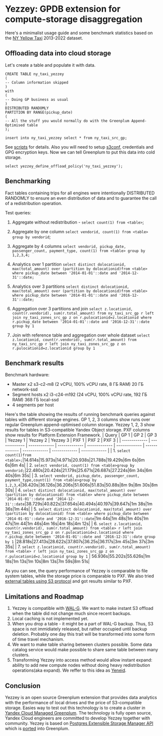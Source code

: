 # Yezzey: GPDB extension for compute-storage disaggregation

Here's a minimalist usage guide and some benchmark statistics based on the [NY Yellow Taxi](https://www.nyc.gov/site/tlc/about/tlc-trip-record-data.page) 2013-2022 dataset.

## Offloading data into cloud storage
Let's create a table and populate it with data.
```
CREATE TABLE ny_taxi_yezzey
(
-- Column information skipped
)
with
(
-- Doing GP business as usual
)
DISTRIBUTED RANDOMLY
PARTITION BY RANGE(pickup_date) 
(
-- All the stuff you would normally do with the Greenplum Append-Optimised table
);

insert into ny_taxi_yezzey select * from ny_taxi_src_gp;
```
See [scripts](https://github.com/x4m/yezzey/edit/benchmark_post/notes/scripts) for details. Also you will need to setup [s3conf](https://github.com/yezzey-gp/yezzey/blob/v1.8/s3test.conf), credentials and GPG encryption keys. Now we can tell Greenplum to put this data into cold storage.

```
select yezzey_define_offload_policy('ny_taxi_yezzey');
```

## Benchmarking
Fact tables containing trips for all engines were intentionally DISTRIBUTED RANDOMLY to ensure an even distribution of data and to guarantee the call of a redistribution operation.

Test queries:
1. Aggregate without redistribution - ```select count(1) from <table>```;

2. Aggregate by one column ```select vendorid, count(1) from <table> group by vendorid```;

3. Aggregate by 4 columns ```select vendorid, pickup_date, passenger_count, payment_type, count(1) from <table> group by 1,2,3,4;```

4. Analytics over 1 partition ```select distinct dolocationid, max(total_amount) over (partition by dolocationid)from <table> where pickup_date between '2014-01-01'::date and '2014-12-31'::date;```

5. Analytics over 3 partitions ```select distinct dolocationid, max(total_amount) over (partition by dolocationid)from <table> where pickup_date between '2014-01-01'::date and '2016-12-31'::date;```

6. Aggregation over 3 partitions and join ```select z.locationid, count(r.vendorid), sum(r.total_amount) from ny_taxi_src_gp r left join ny_taxi_zones_src_gp z on r.pulocationid=z.locationid where r.pickup_date between '2014-01-01'::date and '2016-12-31'::date group by 1```

7. Join with reference table and aggregation over whole dataset ```select z.locationid, count(r.vendorid), sum(r.total_amount) from ny_taxi_src_gp r left join ny_taxi_zones_src_gp z on r.pulocationid=z.locationid group by 1```

## Benchmark results

Benchmark hardware:
* Master x2 s3-c2-m8 (2 vCPU, 100% vCPU rate, 8 ГБ RAM) 20 ГБ network-ssd
* Segment hosts x2 i3-c24-m192 (24 vCPU, 100% vCPU rate, 192 ГБ RAM) 368 ГБ local-ssd
* 4 segments per host

Here's the table showing the results of running benchmark queries against tables with different storage engines. GP 1, 2, 3 columns show runs over regular Greenplum append-optimised column storage. Yezzey 1, 2, 3 show results for tables in S3-compatible Yandex Object storage. PXF columns show results for Platform Extension Framework.
| Query | GP 1 | GP 2 | GP 3 | Yezzey 1 | Yezzey 2 | Yezzey 3 | PXF 1 | PXF 2 | PXF 3 |
| ------------- | ------------- | ------------- | ------------- | ------------- | ------------- | ------------- | ------------- | ------------- | ------------- |
| 1. ```select count(1)from <table>;```|14.614s|15.973s|14.971s|20.938s|21.788s|19.429s|6m 6s|6m 6s|6m 4s|
| 2. ```select vendorid, count(1) from <table>group by vendorid;```|22.480s|20.424s|21.179s|25.671s|26.687s|27.224s|6m 34s|6m 40s|6m 35s|
| 3. ```select vendorid, pickup_date, passenger_count, payment_type,count(1) from <table>group by 1,2,3,4```|36.420s|36.126s|36.206s|51.606s|51.83s|50.88s|8m 9s|8m 30s|8m 30s|
| 4. ```select distinct dolocationid, max(total_amount) over (partition by dolocationid) from <table> where pickup_date between '2014-01-01'::date and '2014-12-31'::date```|38.729s|40.822s|37.654s|40.494s|40.197s|39.647s|1m 38s|1m 36s|1m 44s|
| 5. ```select distinct dolocationid, max(total_amount) over (partition by dolocationid) from <table> where pickup_date between '2014-01-01'::date and '2016-12-31'::date```|1m 44s|1m 48s|1m 40s|1m 47s|1m 44|1m 46s|4m 16s|4m 18s|4m 12s|
| 6. ```select z.locationid, count(r.vendorid), sum(r.total_amount) from <table> r left join ny_taxi_zones_src_gp z on r.pulocationid=z.locationid where r.pickup_date between '2014-01-01'::date and '2016-12-31'::date group by 1``` |28.818s|27.413s|28.622s|37.807s|36.25s|36.117s|3m 45s|3m 37s|3m 35s|
| 7. ```select z.locationid, count(r.vendorid), sum(r.total_amount) from <table> r left join ny_taxi_zones_src_gp z on r.pulocationid=z.locationid group by 1``` | 56.936s|55.202s|55.626s|1m 18s|1m 13s|1m 10s|8m 13s|7m 59s|8m 51s|

As you can see, the query performance of Yezzey is comparable to file system tables, while the storage price is comparable to PXF.
We also tried [external tables using S3 protocol](https://docs.vmware.com/en/VMware-Greenplum/6/greenplum-database/admin_guide-external-g-s3-protocol.html) and got results similar to PXF.

## Limitations and Roadmap
1. Yezzey is compatible with [WAL-G](https://github.com/wal-g/wal-g). We want to make instant S3 offload when the table did not change much since recent backups.
2. Local caching is not implemented yet.
3. When you drop a table - it might be a part of WAL-G backup. Thus, S3 space is not immidiately released, but rather occupied until backup deletion. Probably one day this trait will be transformed into some form of time travel mechanism.
4. We want to make table sharing between clusters possible. Some data catalog service would make possible to share same table between many clusters.
5. Transforming Yezzey into access method would allow instant expand: ability to add new compute nodes without doing heavy redistribution operations(aka expand). We reffer to this idea as [Yeneid](https://github.com/yezzey-gp/yeneid).

## Conclusion
Yezzey is an open source Greenplum extension that provides data analytics with the performance of local drives and the price of S3-compatible storage.
Easies way to test out this technology is to create a cluster in [Yandex Cloud Managed Greenplum](https://cloud.yandex.com/en/services/managed-greenplum). The technology is fully open source, Yandex Cloud engineers are committed to develop Yezzey together with community.
Yezzey is based on [Postgres Extensible Storage Manager API](https://commitfest.postgresql.org/35/3216/) which is [ported](https://github.com/greenplum-db/gpdb/pull/13601) into Greenplum.
